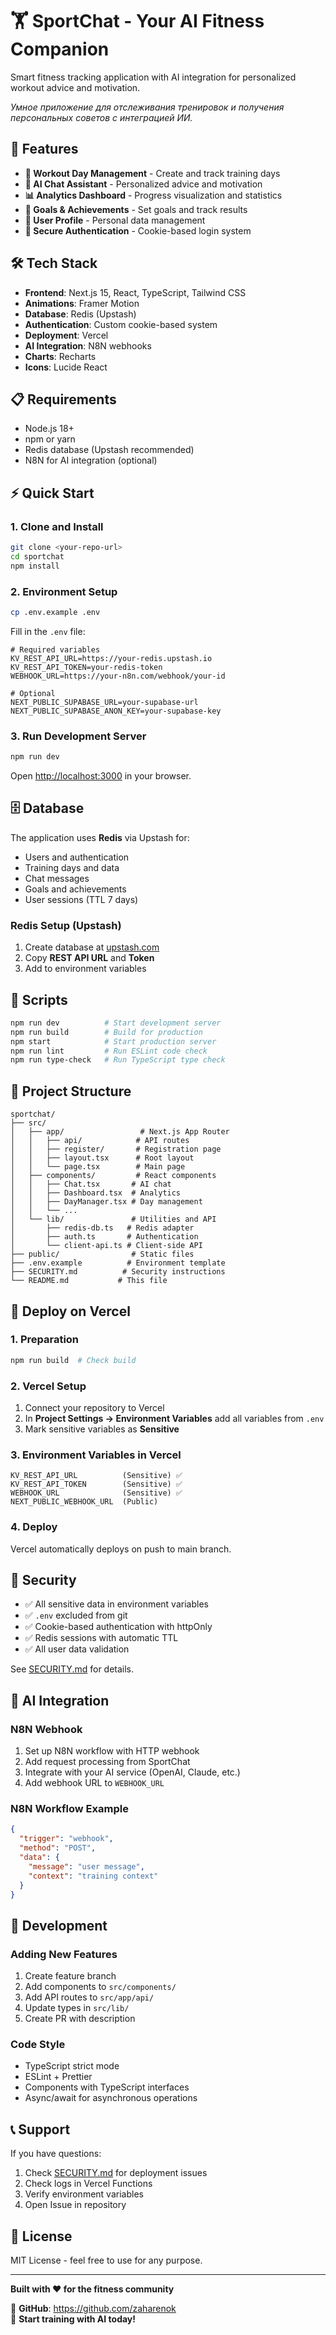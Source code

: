 # 🏋️ SportChat - Your AI Fitness Companion

Smart fitness tracking application with AI integration for personalized workout advice and motivation.

*Умное приложение для отслеживания тренировок и получения персональных советов с интеграцией ИИ.*

## 🚀 Features

- **📅 Workout Day Management** - Create and track training days
- **💬 AI Chat Assistant** - Personalized advice and motivation 
- **📊 Analytics Dashboard** - Progress visualization and statistics
- **🎯 Goals & Achievements** - Set goals and track results
- **👤 User Profile** - Personal data management
- **🔐 Secure Authentication** - Cookie-based login system

## 🛠️ Tech Stack

- **Frontend**: Next.js 15, React, TypeScript, Tailwind CSS
- **Animations**: Framer Motion
- **Database**: Redis (Upstash)
- **Authentication**: Custom cookie-based system
- **Deployment**: Vercel
- **AI Integration**: N8N webhooks
- **Charts**: Recharts
- **Icons**: Lucide React

## 📋 Requirements

- Node.js 18+ 
- npm or yarn
- Redis database (Upstash recommended)
- N8N for AI integration (optional)

## ⚡ Quick Start

### 1. Clone and Install

```bash
git clone <your-repo-url>
cd sportchat
npm install
```

### 2. Environment Setup

```bash
cp .env.example .env
```

Fill in the `.env` file:

```env
# Required variables
KV_REST_API_URL=https://your-redis.upstash.io
KV_REST_API_TOKEN=your-redis-token
WEBHOOK_URL=https://your-n8n.com/webhook/your-id

# Optional
NEXT_PUBLIC_SUPABASE_URL=your-supabase-url
NEXT_PUBLIC_SUPABASE_ANON_KEY=your-supabase-key
```

### 3. Run Development Server

```bash
npm run dev
```

Open [http://localhost:3000](http://localhost:3000) in your browser.

## 🗄️ Database

The application uses **Redis** via Upstash for:

- Users and authentication
- Training days and data
- Chat messages
- Goals and achievements
- User sessions (TTL 7 days)

### Redis Setup (Upstash)

1. Create database at [upstash.com](https://upstash.com)
2. Copy **REST API URL** and **Token**
3. Add to environment variables

## 🔧 Scripts

```bash
npm run dev          # Start development server
npm run build        # Build for production  
npm start            # Start production server
npm run lint         # Run ESLint code check
npm run type-check   # Run TypeScript type check
```

## 📁 Project Structure

```
sportchat/
├── src/
│   ├── app/                 # Next.js App Router
│   │   ├── api/            # API routes
│   │   ├── register/       # Registration page
│   │   ├── layout.tsx      # Root layout
│   │   └── page.tsx        # Main page
│   ├── components/         # React components
│   │   ├── Chat.tsx       # AI chat
│   │   ├── Dashboard.tsx  # Analytics
│   │   ├── DayManager.tsx # Day management
│   │   └── ...
│   └── lib/               # Utilities and API
│       ├── redis-db.ts   # Redis adapter
│       ├── auth.ts       # Authentication
│       └── client-api.ts # Client-side API
├── public/                # Static files
├── .env.example          # Environment template
├── SECURITY.md          # Security instructions
└── README.md           # This file
```

## 🚀 Deploy on Vercel

### 1. Preparation

```bash
npm run build  # Check build
```

### 2. Vercel Setup

1. Connect your repository to Vercel
2. In **Project Settings → Environment Variables** add all variables from `.env`
3. Mark sensitive variables as **Sensitive**

### 3. Environment Variables in Vercel

```env
KV_REST_API_URL          (Sensitive) ✅
KV_REST_API_TOKEN        (Sensitive) ✅  
WEBHOOK_URL              (Sensitive) ✅
NEXT_PUBLIC_WEBHOOK_URL  (Public)
```

### 4. Deploy

Vercel automatically deploys on push to main branch.

## 🔐 Security

- ✅ All sensitive data in environment variables
- ✅ `.env` excluded from git
- ✅ Cookie-based authentication with httpOnly
- ✅ Redis sessions with automatic TTL
- ✅ All user data validation

See [SECURITY.md](./SECURITY.md) for details.

## 🤖 AI Integration

### N8N Webhook

1. Set up N8N workflow with HTTP webhook
2. Add request processing from SportChat
3. Integrate with your AI service (OpenAI, Claude, etc.)
4. Add webhook URL to `WEBHOOK_URL`

### N8N Workflow Example

```json
{
  "trigger": "webhook",
  "method": "POST", 
  "data": {
    "message": "user message",
    "context": "training context"
  }
}
```

## 🤝 Development

### Adding New Features

1. Create feature branch
2. Add components to `src/components/`
3. Add API routes to `src/app/api/`
4. Update types in `src/lib/`
5. Create PR with description

### Code Style

- TypeScript strict mode
- ESLint + Prettier
- Components with TypeScript interfaces
- Async/await for asynchronous operations

## 📞 Support

If you have questions:

1. Check [SECURITY.md](./SECURITY.md) for deployment issues
2. Check logs in Vercel Functions
3. Verify environment variables
4. Open Issue in repository

## 📄 License

MIT License - feel free to use for any purpose.

---

**Built with ❤️ for the fitness community**

🚀 **GitHub**: https://github.com/zaharenok  
💪 **Start training with AI today!**
